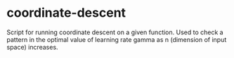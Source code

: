 # coordinate-descent
Script for running coordinate descent on a given function. Used to check a pattern in the optimal value of learning rate gamma as n (dimension of input space) increases.
